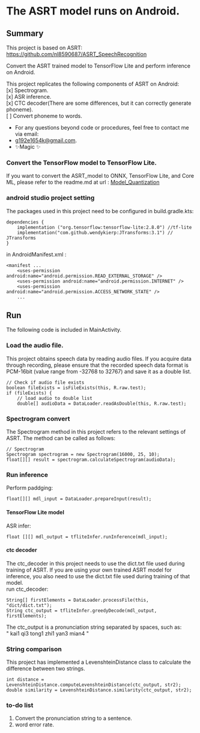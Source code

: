 # The ASRT model runs on Android.
## Summary
This project is based on ASRT:  
https://github.com/nl8590687/ASRT_SpeechRecognition

Convert the ASRT trained model to TensorFlow Lite and perform inference on Android.  

This project replicates the following components of ASRT on Android:  
[x] Spectrogram.  
[x] ASR inference.  
[x] CTC decoder(There are some differences, but it can correctly generate phoneme).  
[ ] Convert phoneme to words.  

- For any questions beyond code or procedures, feel free to contact me via email: 
- g192e1654k@gmail.com.
- ✨Magic ✨

### Convert the TensorFlow model to TensorFlow Lite.

If you want to convert the ASRT_model to ONNX, TensorFlow Lite, and Core ML, please refer to the readme.md at url : [Model_Quantization](https://github.com/Evanston0624/ASRT_model_Android/tree/main/python_qtz)
 

### android studio project setting
The packages used in this project need to be configured in build.gradle.kts:  
```
dependencies {
    implementation ("org.tensorflow:tensorflow-lite:2.8.0") //tf-lite
    implementation("com.github.wendykierp:JTransforms:3.1") // JTransforms
}
```
in AndroidManifest.xml :
```
<manifest ...
    <uses-permission android:name="android.permission.READ_EXTERNAL_STORAGE" />
    <uses-permission android:name="android.permission.INTERNET" />
    <uses-permission android:name="android.permission.ACCESS_NETWORK_STATE" />
    ...
```

## Run
The following code is included in MainActivity.  
### Load the audio file.
This project obtains speech data by reading audio files. If you acquire data through recording, please ensure that the recorded speech data format is PCM-16bit (value range from -32768 to 32767) and save it as a double list.  
```
// Check if audio file exists
boolean fileExists = isFileExists(this, R.raw.test);
if (fileExists) {
    // load audio to double list
    double[] audioData = DataLoader.readAsDouble(this, R.raw.test);
```
### Spectrogram convert
The Spectrogram method in this project refers to the relevant settings of ASRT. The method can be called as follows:  
```
// Spectrogram
Spectrogram spectrogram = new Spectrogram(16000, 25, 10);
float[][] result = spectrogram.calculateSpectrogram(audioData);
```
### Run inference
Perform paddging:
```
float[][] mdl_input = DataLoader.prepareInput(result);
```

#### TensorFlow Lite model
ASR infer:
```
float [][] mdl_output = tfliteInfer.runInference(mdl_input);
```

#### ctc decoder
The ctc_decoder in this project needs to use the dict.txt file used during training of ASRT. If you are using your own trained ASRT model for inference, you also need to use the dict.txt file used during training of that model.  
run ctc_decoder:  
```
String[] firstElements = DataLoader.processFile(this, "dict/dict.txt");
String ctc_output = tfliteInfer.greedyDecode(mdl_output, firstElements);
```

The ctc_output is a pronunciation string separated by spaces, such as:  
" kai1 qi3 tong1 zhi1 yan3 mian4 "  

### String comparison
This project has implemented a LevenshteinDistance class to calculate the difference between two strings.  
```
int distance = LevenshteinDistance.computeLevenshteinDistance(ctc_output, str2);
double similarity = LevenshteinDistance.similarity(ctc_output, str2);
```

### to-do list
1. Convert the pronunciation string to a sentence.  
2. word error rate.  
